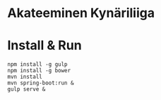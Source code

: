 Akateeminen Kynäriliiga
==========================

# Install & Run
```
npm install -g gulp
npm install -g bower
mvn install
mvn spring-boot:run &
gulp serve &
```
